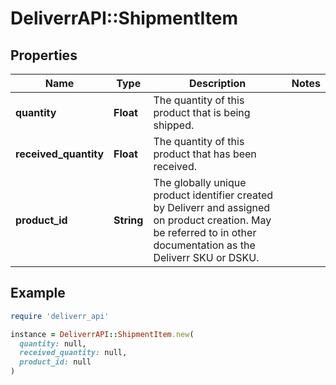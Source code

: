 # DeliverrAPI::ShipmentItem

## Properties

| Name | Type | Description | Notes |
| ---- | ---- | ----------- | ----- |
| **quantity** | **Float** | The quantity of this product that is being shipped. |  |
| **received_quantity** | **Float** | The quantity of this product that has been received. |  |
| **product_id** | **String** | The globally unique product identifier created by Deliverr and assigned on product creation. May be referred to in other documentation as the Deliverr SKU or DSKU. |  |

## Example

```ruby
require 'deliverr_api'

instance = DeliverrAPI::ShipmentItem.new(
  quantity: null,
  received_quantity: null,
  product_id: null
)
```

